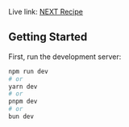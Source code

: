 Live link:
[NEXT Recipe](https://recipe-next-delta.vercel.app)

## Getting Started

First, run the development server:

```bash
npm run dev
# or
yarn dev
# or
pnpm dev
# or
bun dev
```
